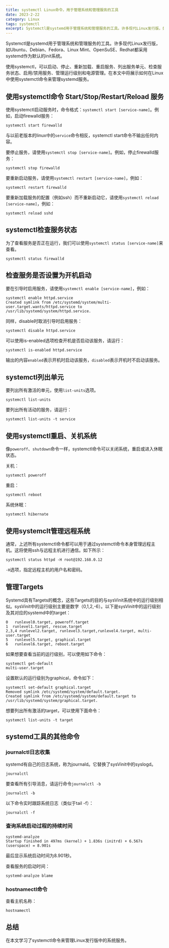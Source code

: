 ```yaml
---
title: systemctl Linux命令，用于管理系统和管理服务的工具
date: 2023-2-22
category: Linux
tags: systemctl
excerpt: Systemctl是systemd用于管理系统和管理服务的工具。许多现代Linux发行版，如Ubuntu、Debian、Fedora、Linux Mint、OpenSuSE、Redhat都采用systemd作为默认的init系统。
---
```

Systemctl是systemd用于管理系统和管理服务的工具。许多现代Linux发行版，如Ubuntu、Debian、Fedora、Linux Mint、OpenSuSE、Redhat都采用systemd作为默认的init系统。

使用systemctl，可以启动、停止、重新加载、重启服务、列出服务单元、检查服务状态、启用/禁用服务、管理运行级别和电源管理。在本文中将展示如何在Linux中使用systemctl命令来管理systemd服务。

## 使用systemctl命令 Start/Stop/Restart/Reload 服务

使用systemctl启动服务时，命令格式：`systemctl start [service-name]`。例如，启动firewalld服务：

```shell
systemctl start firewalld
```

与以前老版本的linux中的`service`命令相反，systemctl start命令不输出任何内容。

要停止服务，请使用`systemctl stop [service-name]`。例如，停止firewalld服务：

```shell
systemctl stop firewalld
```



要重新启动服务，请使用`systemctl restart [service-name]`，例如：

```shell
systemctl restart firewalld
```




要重新加载服务的配置（例如ssh）而不重新启动它，请使用`systemctl reload [service-name]`，例如：

```shell
systemctl reload sshd
```





## systemctl检查服务状态

为了查看服务是否正在运行，我们可以使用`systemctl status [service-name]`来查看。

```shell
systemctl status firewalld
```




## 检查服务是否设置为开机启动

要在引导时启用服务，请使用`systemctl enable [service-name]`，例如：

```shell
systemctl enable httpd.service 
Created symlink from /etc/systemd/system/multi-user.target.wants/httpd.service to /usr/lib/systemd/system/httpd.service.
```



同样，disable时取消引导时启用服务：

```shell
systemctl disable httpd.service 
```




可以使用is-enabled选项检查开机是否启动该服务，请运行：

```shell
systemctl is-enabled httpd.service 
```




输出的内容`enabled`表示开机时启动该服务，`disabled`表示开机时不启动该服务。

## systemctl列出单元

要列出所有激活的单元，使用`list-units`选项。

```shell
systemctl list-units
```




要列出所有活动的服务，请运行：

```shell
systemctl list-units -t service 
```




## 使用systemctl重启、关机系统

像`poweroff`、`shutdown`命令一样，systemctl命令可以关闭系统，重启或进入休眠状态。

关机：

```shell
systemctl poweroff 
```

重启：

```shell
systemctl reboot 
```

系统休眠：

```shell
systemctl hibernate
```

## 使用systemclt管理远程系统

通常，上述所有systemctl命令都可以用于通过systemctl命令本身管理远程主机。这将使用ssh与远程主机进行通信。如下所示：

```shell
systemctl status httpd -H root@192.168.0.12
```



`-H`选项，指定远程主机的用户名和密码。

## 管理Targets

Systemd具有Targets的概念，这些Targets的目的与sysVinit系统中的运行级别相似。sysVinit中的运行级别主要是数字（0,1,2,-6）。以下是sysVinit中的运行级别及其对应的systemd中的target：

```text
0   runlevel0.target, poweroff.target
1  runlevel1.target, rescue.target
2,3,4 runlevel2.target, runlevel3.target,runlevel4.target, multi-user.target
5   runlevel5.target, graphical.target
6   runlevel6.target, reboot.target
```

如果想要查看当前的运行级别，可以使用如下命令：

```shell
systemctl get-default 
multi-user.target
```



设置默认的运行级别为graphical，命令如下：

```shell
systemctl set-default graphical.target 
Removed symlink /etc/systemd/system/default.target.
Created symlink from /etc/systemd/system/default.target to /usr/lib/systemd/system/graphical.target.
```


想要列出所有激活的target，可以使用下面命令：

```shell
systemctl list-units -t target
```




## systemd工具的其他命令

### journalctl日志收集

systemd有自己的日志系统，称为journald。它替换了sysVinit中的syslogd。

```shell
journalctl 
```


要查看所有引导消息，请运行命令`journalctl -b`

```shell
journalctl -b
```

以下命令实时跟踪系统日志（类似于tail -f）：

```shell
journalctl -f
```




### 查询系统启动过程的持续时间

```shell
systemd-analyze
Startup finished in 497ms (kernel) + 1.836s (initrd) + 6.567s (userspace) = 8.901s
```


最后显示系统启动时间为8.901秒。

查看服务的启动时间：

```shell
systemd-analyze blame
```



### hostnamectl命令

查看主机名称：

```shell
hostnamectl 
```




## 总结

在本文学习了systemctl命令来管理Linux发行版中的系统服务。
